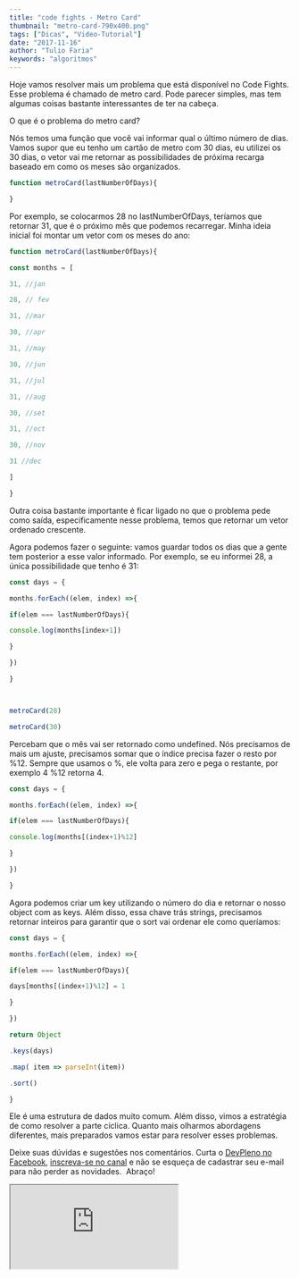 ```yaml
---
title: "code fights - Metro Card"
thumbnail: "metro-card-790x400.png"
tags: ["Dicas", "Video-Tutorial"]
date: "2017-11-16"
author: "Tulio Faria"
keywords: "algoritmos"
---
```



Hoje vamos resolver mais um problema que está disponível no Code Fights. Esse problema é chamado de metro card. Pode parecer simples, mas tem algumas coisas bastante interessantes de ter na cabeça.

O que é o problema do metro card?

Nós temos uma função que você vai informar qual o último número de dias. Vamos supor que eu tenho um cartão de metro com 30 dias, eu utilizei os 30 dias, o vetor vai me retornar as possibilidades de próxima recarga baseado em como os meses são organizados.

```js {numberLines: true}
function metroCard(lastNumberOfDays){

}
```

Por exemplo, se colocarmos 28 no lastNumberOfDays, teríamos que retornar 31, que é o próximo mês que podemos recarregar. Minha ideia inicial foi montar um vetor com os meses do ano:

```js {numberLines: true}
function metroCard(lastNumberOfDays){

const months = [

31, //jan

28, // fev

31, //mar

30, //apr

31, //may

30, //jun

31, //jul

31, //aug

30, //set

31, //oct

30, //nov

31 //dec

]

}
```

Outra coisa bastante importante é ficar ligado no que o problema pede como saída, especificamente nesse problema, temos que retornar um vetor ordenado crescente.

Agora podemos fazer o seguinte: vamos guardar todos os dias que a gente tem posterior a esse valor informado. Por exemplo, se eu informei 28, a única possibilidade que tenho é 31:

```js {numberLines: true}
const days = {

months.forEach((elem, index) =>{

if(elem === lastNumberOfDays){

console.log(months[index+1])

}

})

}



metroCard(28)

metroCard(30)
```
Percebam que o mês vai ser retornado como undefined. Nós precisamos de mais um ajuste, precisamos somar que o índice precisa fazer o resto por %12. Sempre que usamos o %, ele volta para zero e pega o restante, por exemplo 4 %12 retorna 4.

```js {numberLines: true}
const days = {

months.forEach((elem, index) =>{

if(elem === lastNumberOfDays){

console.log(months[(index+1)%12]

}

})

}
```

Agora podemos criar um key utilizando o número do dia e retornar o nosso object com as keys. Além disso, essa chave trás strings, precisamos retornar inteiros para garantir que o sort vai ordenar ele como queríamos:

```js {numberLines: true}
const days = {

months.forEach((elem, index) =>{

if(elem === lastNumberOfDays){

days[months[(index+1)%12] = 1

}

})

return Object

.keys(days)

.map( item => parseInt(item))

.sort()

}

```

Ele é uma estrutura de dados muito comum. Além disso, vimos a estratégia de como resolver a parte cíclica. Quanto mais olharmos abordagens diferentes, mais preparados vamos estar para resolver esses problemas.

  Deixe suas dúvidas e sugestões nos comentários. Curta o [DevPleno no Facebook](https://www.facebook.com/devpleno), [inscreva-se no canal](https://www.youtube.com/devplenocom) e não se esqueça de cadastrar seu e-mail para não perder as novidades.  Abraço!

<div class="embed-responsive embed-responsive-16by9">
 <iframe class="embed-responsive-item" src="https://www.youtube.com/embed/d8K0xTGb014" allowfullscreen></iframe>
  </div>